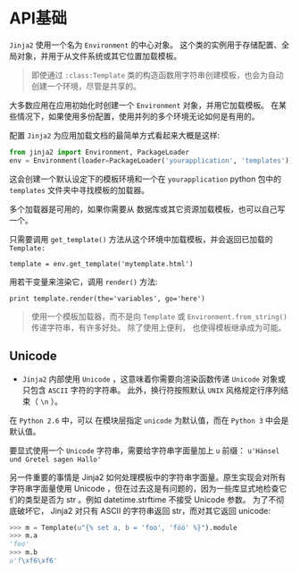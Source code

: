 # API基础

`Jinja2` 使用一个名为 `Environment` 的中心对象。
这个类的实例用于存储配置、全局对象，并用于从文件系统或其它位置加载模板。

> 即使通过 `:class:Template` 类的构造函数用字符串创建模板，也会为自动创建一个环境，尽管是共享的。

大多数应用在应用初始化时创建一个 `Environment` 对象，并用它加载模板。 在某些情况下，如果使用多份配置，使用并列的多个环境无论如何是有用的。

配置 `Jinja2` 为应用加载文档的最简单方式看起来大概是这样:

```python
from jinja2 import Environment, PackageLoader
env = Environment(loader=PackageLoader('yourapplication', 'templates'))
```

这会创建一个默认设定下的模板环境和一个在 `yourapplication` python 包中的 `templates` 文件夹中寻找模板的加载器。

多个加载器是可用的，如果你需要从 数据库或其它资源加载模板，也可以自己写一个。

只需要调用 `get_template()` 方法从这个环境中加载模板，并会返回已加载的 `Template:`

`template = env.get_template('mytemplate.html')`

用若干变量来渲染它，调用 `render()` 方法:

`print template.render(the='variables', go='here')`

> 使用一个模板加载器，而不是向 `Template` 或 `Environment.from_string()` 传递字符串，有许多好处。
> 除了使用上便利， 也使得模板继承成为可能。

## Unicode

- `Jinja2` 内部使用 `Unicode` ，这意味着你需要向渲染函数传递 `Unicode` 对象或只包含 `ASCII` 字符的字符串。
此外，换行符按照默认 `UNIX` 风格规定行序列结束（ `\n` ）。

在 `Python 2.6` 中，可以 在模块层指定 `unicode` 为默认值，而在 `Python 3` 中会是默认值。

要显式使用一个 `Unicode` 字符串，需要给字符串字面量加上 `u` 前缀： `u'Hänsel und Gretel sagen Hallo'` 



另一件重要的事情是 Jinja2 如何处理模板中的字符串字面量。原生实现会对所有 字符串字面量使用 Unicode ，但在过去这是有问题的，因为一些库显式地检查它 们的类型是否为 str 。例如 datetime.strftime 不接受 Unicode 参数。 为了不彻底破坏它， Jinja2 对只有 ASCII 的字符串返回 str，而对其它返回 unicode:

```python
>>> m = Template(u"{% set a, b = 'foo', 'föö' %}").module
>>> m.a
'foo'
>>> m.b
u'f\xf6\xf6'
```